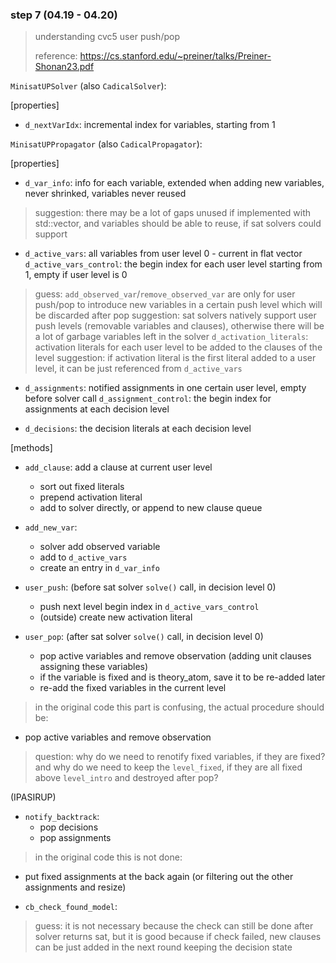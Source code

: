 ### step 7 (04.19 - 04.20)

> understanding cvc5 user push/pop
> 
> reference: https://cs.stanford.edu/~preiner/talks/Preiner-Shonan23.pdf


`MinisatUPSolver` (also `CadicalSolver`):

[properties]

- `d_nextVarIdx`: incremental index for variables, starting from 1

`MinisatUPPropagator` (also `CadicalPropagator`):

[properties]

- `d_var_info`: info for each variable, extended when adding new variables, never shrinked, variables never reused
> suggestion: there may be a lot of gaps unused if implemented with std::vector, and variables should be able to reuse, if sat solvers could support

- `d_active_vars`: all variables from user level 0 - current in flat vector
  `d_active_vars_control`: the begin index for each user level starting from 1, empty if user level is 0
> guess: `add_observed_var`/`remove_observed_var` are only for user push/pop to introduce new variables in a certain push level which will be discarded after pop
> suggestion: sat solvers natively support user push levels (removable variables and clauses), otherwise there will be a lot of garbage variables left in the solver
  `d_activation_literals`: activation literals for each user level to be added to the clauses of the level
> suggestion: if activation literal is the first literal added to a user level, it can be just referenced from `d_active_vars`

- `d_assignments`: notified assignments in one certain user level, empty before solver call
  `d_assignment_control`: the begin index for assignments at each decision level

- `d_decisions`: the decision literals at each decision level

[methods]

- `add_clause`: add a clause at current user level
  - sort out fixed literals
  - prepend activation literal
  - add to solver directly, or append to new clause queue

- `add_new_var`:
  - solver add observed variable
  - add to `d_active_vars`
  - create an entry in `d_var_info`

- `user_push`: (before sat solver `solve()` call, in decision level 0)
  - push next level begin index in `d_active_vars_control`
  - (outside) create new activation literal

- `user_pop`: (after sat solver `solve()` call, in decision level 0)
  - pop active variables and remove observation (adding unit clauses assigning these variables)
  - if the variable is fixed and is theory_atom, save it to be re-added later
  - re-add the fixed variables in the current level
> in the original code this part is confusing, the actual procedure should be:
  - pop active variables and remove observation
> question: why do we need to renotify fixed variables, if they are fixed? and why do we need to keep the `level_fixed`, if they are all fixed above `level_intro` and destroyed after pop?

(IPASIRUP)

- `notify_backtrack`:
  - pop decisions
  - pop assignments
> in the original code this is not done:
  - put fixed assignments at the back again (or filtering out the other assignments and resize)

- `cb_check_found_model`:
> guess: it is not necessary because the check can still be done after solver returns sat, but it is good because if check failed, new clauses can be just added in the next round keeping the decision state
